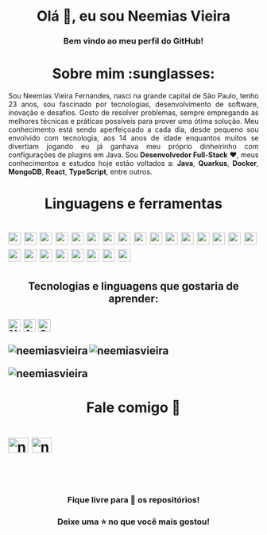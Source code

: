 <h1 align="center">Olá 👋, eu sou Neemias Vieira</h1>
<h3 align="center">Bem vindo ao meu perfil do GitHub!</h3>

<h1 align="center"> Sobre mim :sunglasses: </h1>
<p align="justify">
Sou Neemias Vieira Fernandes, nasci na grande capital de São Paulo, tenho 23 anos, sou fascinado por tecnologias, desenvolvimento de software, inovação e desafios. Gosto de resolver problemas, sempre empregando as melhores técnicas e práticas possíveis para prover uma ótima solução. Meu conhecimento está sendo aperfeiçoado a cada dia, desde pequeno sou envolvido com tecnologia, aos 14 anos de idade enquantos muitos se divertiam jogando eu já ganhava meu próprio dinheirinho com configurações de plugins em Java. Sou <b>Desenvolvedor Full-Stack</b> ❤️, meus conhecimentos e estudos hoje estão voltados a: <b>Java</b>, <b>Quarkus</b>, <b>Docker</b>, <b>MongoDB</b>, <b>React</b>, <b>TypeScript</b>, entre outros.
</p>

<h1 align="center"> Linguagens e ferramentas<h1>
<img src="https://img.shields.io/badge/Java-007396?logo=java&logoColor=white" alt="Java logo" title="Java" height="25" />
<img src="https://img.shields.io/badge/Quarkus-2496ED?logo=quarkus&logoColor=white" alt="Quarkus logo" title="Quarkus" height="25" />
<img src="https://img.shields.io/badge/Docker-2496ED?logo=docker&logoColor=white" alt="Docker logo" title="Docker" height="25" />
<img src="https://img.shields.io/badge/HTML5-E34F26?logo=html5&logoColor=282C34" alt="HTML5 logo" title="HTML5" height="25" />
<img src="https://img.shields.io/badge/CSS3-1572B6?logo=css3&logoColor=282C34" alt="CSS3 logo" title="CSS3" height="25" />
<img src="https://img.shields.io/badge/JavaScript-F7DF1E?logo=javascript&logoColor=282C34" alt="JavaScript logo" title="JavaScript" height="25" />
<img src="https://img.shields.io/badge/TypeScript-3178C6?logo=typescript&logoColor=282C34" alt="TypeScript logo" title="TypeScript" height="25" />
<img src="https://img.shields.io/badge/React-61DAFB?logo=react&logoColor=282C34" alt="React logo" title="React" height="25" />
<img src="https://img.shields.io/badge/React%20Native-61DAFB?logo=react&logoColor=282C34" alt="React Native logo" title="React Native" height="25" />
<img src="https://img.shields.io/badge/Node.js-339933?logo=node.js&logoColor=white" alt="Node.js logo" title="Node.js" height="25" />
<img src="https://img.shields.io/badge/Express.js-61DAFB?logo=express&logoColor=404D59" alt="Express.js logo" title="Express.js" height="25" />
<img src="https://img.shields.io/badge/NestJS-E0234E?logo=nestjs&logoColor=white" alt="NestJS logo" title="NestJS" height="25" />
<img src="https://img.shields.io/badge/Swagger-85EA2D?logo=swagger&logoColor=white&labelColor=85EA2D" alt="Swagger Logo" title="Swagger" height="25"/>
<img src="https://img.shields.io/badge/MongoDB-47A248?logo=mongodb&logoColor=white" alt="MongoDB logo" title="MongoDB" height="25" />
<img src="https://img.shields.io/badge/PostgreSQL-316192?logo=postgresql&logoColor=white" alt="PostgreSQL logo" title="PostgreSQL" height="25" />
<img src="https://img.shields.io/badge/MySQL-00758F?logo=mysql&logoColor=white&labelColor=00758F" alt="MySQL Logo" title="MySQL" height="25"/>
<img src="https://img.shields.io/badge/Sequelize-61DAFB?logo=sequelize&logoColor=404D59" alt="Sequelize logo" title="Sequelize" height="25" />
<img src="https://img.shields.io/badge/Prisma-2D3748?logo=prisma&logoColor=white&labelColor=2D3748" alt="Prisma Logo" title="Prisma" height="25"/>
<img src="https://img.shields.io/badge/Git-F05033?logo=git&logoColor=white" alt="Git logo" title="Git" height="25" />
<img src="https://img.shields.io/badge/GitHub-181717?logo=github&logoColor=white" alt="GitHub logo" title="GitHub" height="25" />
<img src="https://img.shields.io/badge/VS%20Code-007ACC?logo=visual-studio-code&logoColor=282C34" alt="Visual Studio Code logo" title="Visual Studio Code" height="25" />
<img src="https://img.shields.io/badge/Azure%20DevOps-0078D7?logo=azure-devops&logoColor=white" alt="Azure DevOps logo" title="Azure DevOps" height="25" />
<img src="https://img.shields.io/badge/Slack-4A154B?logo=slack&logoColor=white" alt="Slack logo" title="Slack" height="25" />
<img src="https://img.shields.io/badge/Linux-FCC624?logo=linux&logoColor=black" alt="Linux logo" title="Linux" height="25" />


<h2 align="center"> Tecnologias e linguagens que gostaria de aprender:<h2>
<img src="https://img.shields.io/badge/Next.js-000000?logo=next.js&logoColor=white" alt="Next.js logo" title="Next.js" height="25" />
<img src="https://img.shields.io/badge/Angular-DD0031?logo=angular&logoColor=white" alt="Angular logo" title="Angular" height="25" />
<img src="https://img.shields.io/badge/GraphQL-E10098?logo=graphql&logoColor=white&labelColor=E10098" alt="GraphQL Logo" title="GraphQL" height="25"/>
</p>



<p><img align="left" src="https://github-readme-stats.vercel.app/api/top-langs?username=neemiasvieira&show_icons=true&locale=en&layout=compact" alt="neemiasvieira" /> </p>

<p> <img align="center" src="https://github-readme-stats.vercel.app/api?username=neemiasvieira&show_icons=true&locale=en" alt="neemiasvieira" /> </p>

<p><img align="center" src="https://github-readme-streak-stats.herokuapp.com/?user=neemiasvieira&" alt="neemiasvieira" /></p>

<h1 align="center"> Fale comigo 💬 <h1>
  
<a href="https://linkedin.com/in/neemiasvieira" target="_blank"><img align="center" src="https://raw.githubusercontent.com/rahuldkjain/github-profile-readme-generator/master/src/images/icons/Social/linked-in-alt.svg " alt="neemiasvieira" height="30" width="40" /></a>
<a href="https://instagram.com/neemiasvieira" target="_blank"><img align="center" src="https://raw.githubusercontent.com/rahuldkjain/github-profile-readme-generator /master/src/images/icons/Social/instagram.svg" alt="neemiasvieira" height="30" width="40" /></a> </p>
  
<br>

<h3 align="center"> Fique livre para 🔎 os repositórios! </h3>
<h3 align="center"> Deixe uma ⭐ no que você mais gostou! </h3>
